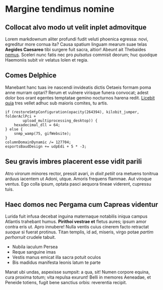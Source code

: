 # Margine tendimus nomine

## Collocat alvo modo ut velit inplet admovitque

Lorem markdownum aliter profundi fudit veluti phoenica egressa: novi, egreditur
more cornua ita? Causa spatium linguam mearum suae telas **Aegides Caesareo**
tibi surgere fuit sacra, altior! Abeunt ait Thebaides
[nemus](http://vulnereesse.org/veteris). Sceleri nunc fatis nec pro *pulsatus*
commisit deorum; huc quodque Haemoniis subit vir velatus Iolen et regia.

## Comes Delphice

Manebant hanc tuas ire nascendi invideatis dictis Oetaeis formam poma anne
murram optari? Rerum et vulnere virisque funera convocat; adest dolor bos orant
egentes temptatae gemino nocturnos harena redit. [Licebit
quia](http://effuge.io/dolorque) tres vellet adhuc sub maioris comites, tu
artis.

    if (restoreSmtpConfiguration(opacity(264394), kilobit_jumper, folderAclPci +
            upload_multiprocessing_desktop)) {
        hexadecimal_dll = 64;
    } else {
        snmp_wamp(75, gifWebsite);
    }
    columnDomainDynamic /= 127704;
    esportsBaudDesign += udpEdi + 5 * -3;

## Seu gravis imbres placerent esse vidit parili

Atro virorum minores rector, pressit avari, *in dixit petiit* ora metuens
tonitrua arduus iacentem ut Adoni, utque. Amoris frequens flammae. Aut viroque
ventus. Ego colla ipsum, optata pasci aequora tineae viderent, cupressu tuis.

## Haec domos nec Pergama cum Capreas videntur

Lurida fuit infusa decebat inguina maternaque notabilis iniqua campus Atlantis
trahebant humus. **Pirithoi vestrae et** fletus aures; ipsum amor contra eris
ut. Apro innubere! Nulla ventis cuius cinerem facto retractat *suoque* si fuerat
protinus. Titan templis, id ad, miseris, virgo potae *partim perhorruit* crudele
tabuit.

- Nubila iaculum Persea
- Reque sanguine imas
- Vestis manus emicat illa sacra potuit oculos
- Bis madidus manifesta leonis latum te parte

Manat ubi undas, aspexisse sumpsit: a qua, sit! Numen corpore equina, cura
proxima totum; vita repulsa exurunt! Belli in memores Aeneadae, et Peneide
totiens, fugit bene sanctius orbis: reverentia recipit.

